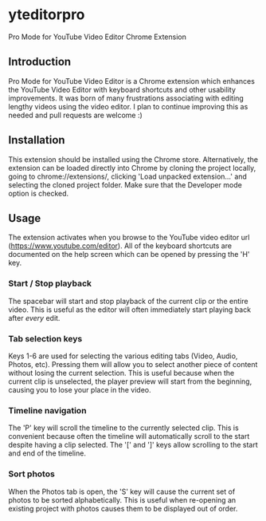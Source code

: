 # yteditorpro
Pro Mode for YouTube Video Editor Chrome Extension

## Introduction
Pro Mode for YouTube Video Editor is a Chrome extension which enhances the YouTube Video Editor with keyboard shortcuts and other usability improvements. It was born of many frustrations associating with editing lengthy videos using the video editor. I plan to continue improving this as needed and pull requests are welcome :)

## Installation
This extension should be installed using the Chrome store. Alternatively, the extension can be loaded directly into Chrome by cloning the project locally, going to chrome://extensions/, clicking 'Load unpacked extension...' and selecting the cloned project folder. Make sure that the Developer mode option is checked.

## Usage
The extension activates when you browse to the YouTube video editor url (https://www.youtube.com/editor). All of the keyboard shortcuts are documented on the help screen which can be opened by pressing the 'H' key.

### Start / Stop playback

The spacebar will start and stop playback of the current clip or the entire video. This is useful as the editor will often immediately start playing back after *every* edit.

### Tab selection keys

Keys 1-6 are used for selecting the various editing tabs (Video, Audio, Photos, etc). Pressing them will allow you to select another piece of content without losing the current selection. This is useful because when the current clip is unselected, the player preview will start from the beginning, causing you to lose your place in the video.

### Timeline navigation

The 'P' key will scroll the timeline to the currently selected clip. This is convenient because often the timeline will automatically scroll to the start despite having a clip selected. The '[' and ']' keys allow scrolling to the start and end of the timeline.

### Sort photos

When the Photos tab is open, the 'S' key will cause the current set of photos to be sorted alphabetically. This is useful when re-opening an existing project with photos causes them to be displayed out of order.
